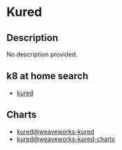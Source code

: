 # Kured

## Description

No description provided.

## k8 at home search

- [kured](https://nanne.dev/k8s-at-home-search/#/kured)

## Charts

- [kured@weaveworks-kured](https://weaveworks.github.io/kured/)
- [kured@weaveworks-kured-charts](https://kubereboot.github.io/charts/)
